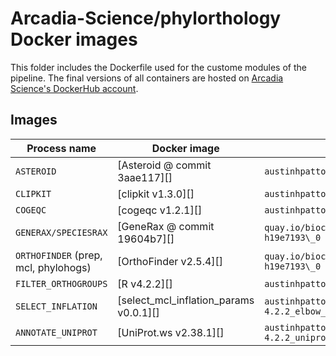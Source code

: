 # Arcadia-Science/phylorthology Docker images

This folder includes the Dockerfile used for the custome modules of the pipeline. The final versions of all containers are hosted on [Arcadia Science's DockerHub account](https://hub.docker.com/u/arcadiascience).

## Images

| Process name  | Docker image  | Previously used |
| ------------- | ------------- | ------------- |
| `ASTEROID`  | [Asteroid @ commit 3aae117][]  | `austinhpatton123/asteroid:1.0.0` |
| `CLIPKIT`  | [clipkit v1.3.0][]  | `austinhpatton123/clipkit` |
| `COGEQC`  | [cogeqc v1.2.1][]  | `austinhpatton123/cogeqc-1.2.0_r-4.2.2` |
| `GENERAX/SPECIESRAX`  | [GeneRax @ commit 19604b7][]  | `quay.io/biocontainers/generax:2.0.4--h19e7193\_0` |
| `ORTHOFINDER` (prep, mcl, phylohogs)  | [OrthoFinder v2.5.4][]  | `quay.io/biocontainers/generax:2.0.4--h19e7193\_0` |
| `FILTER_ORTHOGROUPS`  | [R v4.2.2][]  | `austinhpatton123/cogeqc-1.2.0_r-4.2.2` |
| `SELECT_INFLATION`  | [select_mcl_inflation_params v0.0.1][]  | `austinhpatton123/select_mcl_inflation_r-4.2.2_elbow_tidy_reshape_cowplot` |
| `ANNOTATE_UNIPROT`  | [UniProt.ws v2.38.1][]  | `austinhpatton123/r-4.2.2_uniprot.ws:2.38.0` |
